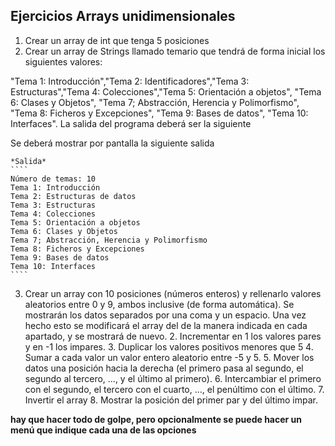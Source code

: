 ## Ejercicios Arrays unidimensionales
1. Crear un array de int que tenga 5 posiciones 
2. Crear un array de Strings llamado temario que tendrá de forma inicial los siguientes valores: 

"Tema 1: Introducción","Tema 2: Identificadores","Tema 3: Estructuras","Tema 4: Colecciones","Tema 5: Orientación a objetos", "Tema 6: Clases y Objetos", "Tema 7; Abstracción, Herencia y Polimorfismo", "Tema 8: Ficheros y Excepciones", "Tema 9: Bases de datos", "Tema 10: Interfaces". La salida del programa deberá ser la siguiente

Se deberá mostrar por pantalla la siguiente salida

	*Salida*
	````
	Número de temas: 10
	Tema 1: Introducción
	Tema 2: Estructuras de datos
	Tema 3: Estructuras
	Tema 4: Colecciones
	Tema 5: Orientación a objetos
	Tema 6: Clases y Objetos
	Tema 7; Abstracción, Herencia y Polimorfismo
	Tema 8: Ficheros y Excepciones
	Tema 9: Bases de datos
	Tema 10: Interfaces
	````

3. Crear un array con 10 posiciones (números enteros) y rellenarlo valores aleatorios entre 0 y 9, ambos inclusive (de forma automática). Se mostrarán los datos separados por una coma y un espacio. Una vez hecho esto se modificará el array del de la manera indicada en cada apartado, y se mostrará de nuevo.
	2. Incrementar en 1 los valores pares y en -1 los impares.
	3. Duplicar los valores positivos menores que 5	
	4. Sumar a cada valor un valor entero aleatorio entre -5 y 5.
	5. Mover los datos una posición hacia la derecha (el primero pasa al segundo, el
segundo al tercero, ..., y el último al primero).
	6. Intercambiar el primero con el segundo, el tercero con el cuarto, ..., el penúltimo con el último.
	7. Invertir el array
	8. Mostrar la posición del primer par y del último impar.
	

**hay que hacer todo de golpe, pero opcionalmente se puede hacer un menú que indique cada una de las opciones**